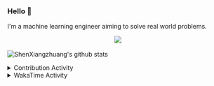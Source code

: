 ### Hello 👋
I'm a machine learning engineer aiming to solve real world problems.


<p align="center"> 
  <img src="https://profile-counter.glitch.me/shenxiangzhuang/count.svg" />
</p>

<img
  src="https://github-readme-stats-git-masterrstaa-rickstaa.vercel.app/api?username=shenxiangzhuang&count_private=true&show_icons=true&theme=light&line_height=16&card_width=700"
  alt="ShenXiangzhuang's github stats"
/>


<details>
  <summary>Contribution Activity</summary>
<img src="https://github-profile-summary-cards.vercel.app/api/cards/profile-details?username=shenxiangzhuang&theme=nord_bright" alt="profile" width="80%">
</details>



<details>
  <summary>WakaTime Activity</summary>
  

<img
  src="https://github.com/shenxiangzhuang/shenxiangzhuang/blob/master/images/stat.svg"
  alt="Xiangzhuang Shen's WakaTime Activity" width="80%" height=180
/>
</details>

<!-- [![Top Langs](https://github-readme-stats.vercel.app/api/top-langs/?username=shenxiangzhuang&layout=compact&theme=highcontrast&card_width=240)](https://github.com/anuraghazra/github-readme-stats) -->



<!--
**shenxiangzhuang/shenxiangzhuang** is a ✨ _special_ ✨ repository because its `README.md` (this file) appears on your GitHub profile.

Here are some ideas to get you started:

- 🔭 I’m currently working on ...
- 🌱 I’m currently learning ...
- 👯 I’m looking to collaborate on ...
- 🤔 I’m looking for help with ...
- 💬 Ask me about ...
- 📫 How to reach me: ...
- 😄 Pronouns: ...
- ⚡ Fun fact: ...
-->
